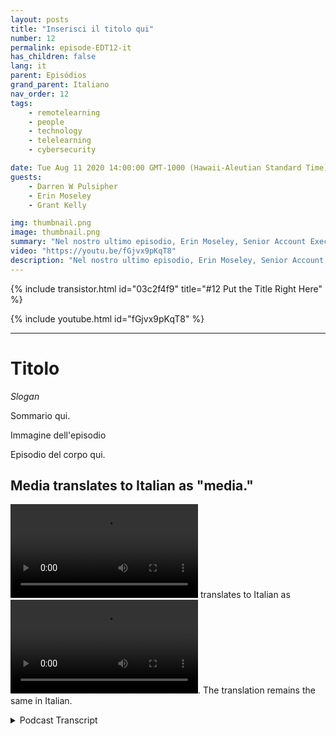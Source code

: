 ```yaml
---
layout: posts
title: "Inserisci il titolo qui"
number: 12
permalink: episode-EDT12-it
has_children: false
lang: it
parent: Episódios
grand_parent: Italiano
nav_order: 12
tags:
    - remotelearning
    - people
    - technology
    - telelearning
    - cybersecurity

date: Tue Aug 11 2020 14:00:00 GMT-1000 (Hawaii-Aleutian Standard Time)
guests:
    - Darren W Pulsipher
    - Erin Moseley
    - Grant Kelly

img: thumbnail.png
image: thumbnail.png
summary: "Nel nostro ultimo episodio, Erin Moseley, Senior Account Exec per l'Educazione presso Intel, e Grant Kelly, Solution Architect per l'Educazione presso Intel, si sono uniti a Darren per parlare delle sfide tecnologiche e delle opzioni nell'apprendimento a distanza. In questo episodio, approfondiremo maggiormente le minacce e le soluzioni in materia di privacy e sicurezza."
video: "https://youtu.be/fGjvx9pKqT8"
description: "Nel nostro ultimo episodio, Erin Moseley, Senior Account Exec per l'Educazione presso Intel, e Grant Kelly, Solution Architect per l'Educazione presso Intel, si sono uniti a Darren per parlare delle sfide tecnologiche e delle opzioni nell'apprendimento a distanza. In questo episodio, approfondiremo maggiormente le minacce e le soluzioni in materia di privacy e sicurezza."
---
```


<div>
{% include transistor.html id="03c2f4f9" title="#12 Put the Title Right Here" %}

{% include youtube.html id="fGjvx9pKqT8" %}
</div>

---

# Titolo

*Slogan*

Sommario qui.

Immagine dell'episodio

Episodio del corpo qui.

## Media translates to Italian as "media."

<video src='url'></video> translates to Italian as <video src='url'></video>. The translation remains the same in Italian.



<details>
<summary> Podcast Transcript </summary>

<p></p>

</details>
